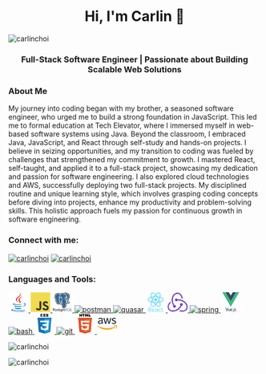 <h1 align="center">Hi, I'm Carlin 👋</h1>
<p align="left"> <img src="https://komarev.com/ghpvc/?username=carlinchoi&label=Profile%20views&color=0e75b6&style=flat" alt="carlinchoi" /> </p>
<h3 align="center">Full-Stack Software Engineer | Passionate about Building Scalable Web Solutions</h3>

<h3 align="left">About Me</h3>
<p align="left">

My journey into coding began with my brother, a seasoned software engineer, who urged me to build a strong foundation in JavaScript. This led me to formal education at Tech Elevator, where I immersed myself in web-based software systems using Java. Beyond the classroom, I embraced Java, JavaScript, and React through self-study and hands-on projects. I believe in seizing opportunities, and my transition to coding was fueled by challenges that strengthened my commitment to growth. I mastered React, self-taught, and applied it to a full-stack project, showcasing my dedication and passion for software engineering. I also explored cloud technologies and AWS, successfully deploying two full-stack projects. My disciplined routine and unique learning style, which involves grasping coding concepts before diving into projects, enhance my productivity and problem-solving skills. This holistic approach fuels my passion for continuous growth in software engineering.
</p>

<h3 align="left">Connect with me:</h3>
<p align="left">
<a href="https://linkedin.com/in/carlinchoi" target="blank"><img align="center" src="https://raw.githubusercontent.com/rahuldkjain/github-profile-readme-generator/master/src/images/icons/Social/linked-in-alt.svg" alt="carlinchoi" height="30" width="40" /></a>
<a href="https://instagram.com/carlinchoi" target="blank"><img align="center" src="https://raw.githubusercontent.com/rahuldkjain/github-profile-readme-generator/master/src/images/icons/Social/instagram.svg" alt="carlinchoi" height="30" width="40" /></a>
</p>

<h3 align="left">Languages and Tools:</h3>
<p align="left">
<a href="https://www.java.com" target="_blank" rel="noreferrer"> <img src="https://raw.githubusercontent.com/devicons/devicon/master/icons/java/java-original.svg" alt="java" width="40" height="40"/> </a> <a href="https://developer.mozilla.org/en-US/docs/Web/JavaScript" target="_blank" rel="noreferrer"> <img src="https://raw.githubusercontent.com/devicons/devicon/master/icons/javascript/javascript-original.svg" alt="javascript" width="40" height="40"/> </a> <a href="https://www.postgresql.org" target="_blank" rel="noreferrer"> <img src="https://raw.githubusercontent.com/devicons/devicon/master/icons/postgresql/postgresql-original-wordmark.svg" alt="postgresql" width="40" height="40"/> </a> <a href="https://postman.com" target="_blank" rel="noreferrer"> <img src="https://www.vectorlogo.zone/logos/getpostman/getpostman-icon.svg" alt="postman" width="40" height="40"/> </a> <a href="https://quasar.dev/" target="_blank" rel="noreferrer"> <img src="https://cdn.quasar.dev/logo/svg/quasar-logo.svg" alt="quasar" width="40" height="40"/> </a> <a href="https://reactjs.org/" target="_blank" rel="noreferrer"> <img src="https://raw.githubusercontent.com/devicons/devicon/master/icons/react/react-original-wordmark.svg" alt="react" width="40" height="40"/> </a> <a href="https://redux.js.org" target="_blank" rel="noreferrer"> <img src="https://raw.githubusercontent.com/devicons/devicon/master/icons/redux/redux-original.svg" alt="redux" width="40" height="40"/> </a> <a href="https://spring.io/" target="_blank" rel="noreferrer"> <img src="https://www.vectorlogo.zone/logos/springio/springio-icon.svg" alt="spring" width="40" height="40"/> </a> <a href="https://vuejs.org/" target="_blank" rel="noreferrer"> <img src="https://raw.githubusercontent.com/devicons/devicon/master/icons/vuejs/vuejs-original-wordmark.svg" alt="vuejs" width="40" height="40"/> </a>  <a href="https://www.gnu.org/software/bash/" target="_blank" rel="noreferrer"> <img src="https://www.vectorlogo.zone/logos/gnu_bash/gnu_bash-icon.svg" alt="bash" width="40" height="40"/> </a> <a href="https://www.w3schools.com/css/" target="_blank" rel="noreferrer"> <img src="https://raw.githubusercontent.com/devicons/devicon/master/icons/css3/css3-original-wordmark.svg" alt="css3" width="40" height="40"/> </a> <a href="https://git-scm.com/" target="_blank" rel="noreferrer"> <img src="https://www.vectorlogo.zone/logos/git-scm/git-scm-icon.svg" alt="git" width="40" height="40"/> </a> <a href="https://www.w3.org/html/" target="_blank" rel="noreferrer"> <img src="https://raw.githubusercontent.com/devicons/devicon/master/icons/html5/html5-original-wordmark.svg" alt="html5" width="40" height="40"/> </a> <a href="https://aws.amazon.com" target="_blank" rel="noreferrer"> <img src="https://raw.githubusercontent.com/devicons/devicon/master/icons/amazonwebservices/amazonwebservices-original-wordmark.svg" alt="aws" width="40" height="40"/> </a>

<p><img src="https://github-readme-stats.vercel.app/api/top-langs?username=carlinchoi&show_icons=true&locale=en&layout=compact" alt="carlinchoi" /></p>

<p><img align="left" src="https://github-readme-streak-stats.herokuapp.com/?user=carlinchoi&" alt="carlinchoi" /></p>




